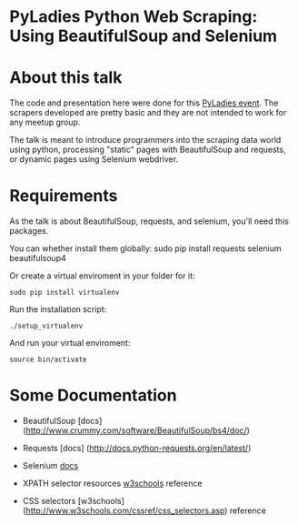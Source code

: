 PyLadies Python Web Scraping: Using BeautifulSoup and Selenium 
============================

# About this talk

The code and presentation here were done for this [PyLadies event](http://www.meetup.com/PyLadiesMTL/events/218661961/). The scrapers developed are pretty basic and they are not intended to work for any meetup group.

The talk is meant to introduce programmers into the scraping data world using python, processing "static" pages with BeautifulSoup and requests, or dynamic pages using Selenium webdriver.

# Requirements

As the talk is about BeautifulSoup, requests, and selenium, you'll need this packages.

You can whether install them globally:
    sudo pip install requests selenium beautifulsoup4

Or create a virtual enviroment in your folder for it:

    sudo pip install virtualenv

Run the installation script:

    ./setup_virtualenv

And run your virtual enviroment:

    source bin/activate

# Some Documentation

* BeautifulSoup [docs] (http://www.crummy.com/software/BeautifulSoup/bs4/doc/)
* Requests [docs] (http://docs.python-requests.org/en/latest/)
* Selenium [docs](http://selenium-python.readthedocs.org/en/latest/)

* XPATH selector resources [w3schools](http://www.w3schools.com/xpath/xpath_syntax.asp) reference
* CSS selectors [w3schools] (http://www.w3schools.com/cssref/css_selectors.asp) reference

